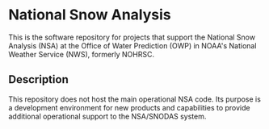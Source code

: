 # National Snow Analysis

This is the software repository for projects that support the National Snow Analysis (NSA) at the Office of Water Prediction (OWP) in NOAA's National Weather Service (NWS), formerly NOHRSC.

## Description

This repository does not host the main operational NSA code. Its purpose is a development environment for new products and capabilities to provide additional operational support to the NSA/SNODAS system.

